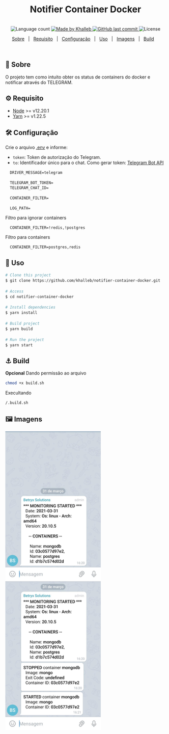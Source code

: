 <h1 align="center">
   Notifier Container Docker
</h1>

<p align="center">
  <br>
  <img alt="Language count" src="https://img.shields.io/github/repo-size/khalleb/notifier-container-docker"/>

  <a href="https://www.linkedin.com/in/khalleb/">
    <img alt="Made by Khalleb" src="https://img.shields.io/badge/made%20by-khalleb-%237519C1">
  </a>

  <a href="https://github.com/khalleb/ignews/commits/main">
    <img alt="GitHub last commit" src="https://img.shields.io/github/last-commit/khalleb/notifier-container-docker">
  </a>

  <img alt="License" src="https://img.shields.io/github/license/khalleb/notifier-container-docker">
</p>

<p align="center">
  <a href="#dart-sobre">Sobre</a> &#xa0; | &#xa0;
  <a href="#gear-requisito">Requisito</a> &#xa0; | &#xa0;
  <a href="#hammer_and_wrench-configuração">Configuração</a> &#xa0; | &#xa0;
  <a href="#rocket-uso">Uso</a> &#xa0; | &#xa0;
  <a href="#framed_picture-imagens">Imagens</a> &#xa0; | &#xa0;
  <a href="#anchor-build">Build</a> &#xa0; &#xa0;
</p>

<br>

## :dart: Sobre

O projeto tem como intuito obter os status de containers do docker e notificar através do TELEGRAM.

## :gear: Requisito

- [Node](https://nodejs.org/en/) >= v12.20.1
- [Yarn](https://yarnpkg.com/lang/en/) >= v1.22.5

## :hammer_and_wrench: Configuração

Crie o arquivo [.env](https://github.com/khalleb/notifier-container-docker/blob/main/.env.example) e informe:

- `token`: Token de autorização do Telegram.
- `to`: Identificador único para o chat.
  Como gerar token: [Telegram Bot API](https://core.telegram.org/bots/api)

```env
  DRIVER_MESSAGE=telegram

  TELEGRAM_BOT_TOKEN=
  TELEGRAM_CHAT_ID=

  CONTAINER_FILTER=

  LOG_PATH=
```

Filtro para ignorar containers

```env
  CONTAINER_FILTER=!redis,!postgres
```

Filtro para containers

```env
  CONTAINER_FILTER=postgres,redis
```

## :rocket: Uso

```bash
# Clone this project
$ git clone https://github.com/khalleb/notifier-container-docker.git

# Access
$ cd notifier-container-docker

# Install dependencies
$ yarn install

# Build project
$ yarn build

# Run the project
$ yarn start
```

## :anchor: Build

**Opcional**
Dando permissão ao arquivo

```bash
chmod +x build.sh
```

Execultando

```bash
/.build.sh
```

## :framed_picture: Imagens

<div>
    <img alt = "Image telegram one" src = "./.github/images/image-01.jpeg" width = "300px"/>
    <img alt = "Image telegram two" src = "./.github/images/image-02.jpeg" width = "300px"/>
</div>
